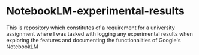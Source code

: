 # NotebookLM-experimental-results
This is repository which constitutes of a requirement for a university assignment where I was tasked with logging any experimental results when exploring the features and documenting the functionalities of Google's NotebookLM
